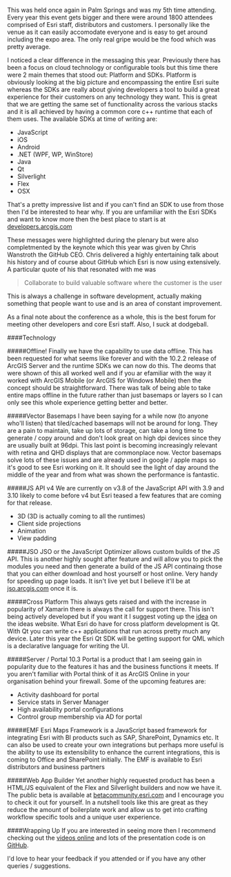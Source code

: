 ﻿This was held once again in Palm Springs and was my 5th time attending. Every year this event gets bigger and there were around 1800 attendees comprised of Esri staff, distributors and customers. I personally like the venue as it can easily accomodate everyone and is easy to get around including the expo area. The only real gripe would be the food which was pretty average.

I noticed a clear difference in the messaging this year. Previously there has been a focus on cloud technology or configurable tools but this time there were 2 main themes that stood out: Platform and SDKs. Platform is obviously looking at the big picture and encompassing the entire Esri suite whereas the SDKs are really about giving developers a tool to build a great experience for their customers on any technology they want. This is great that we are getting the same set of functionality across the various stacks and it is all achieved by having a common core c++ runtime that each of them uses. The available SDKs at time of writing are:

 - JavaScript
 - iOS
 - Android
 - .NET (WPF, WP, WinStore)
 - Java
 - Qt
 - Silverlight
 - Flex
 - OSX
 
That's a pretty impressive list and if you can't find an SDK to use from those then I'd be interested to hear why. If you are unfamiliar with the Esri SDKs and want to know more then the best place to start is at [developers.arcgis.com](https://developers.arcgis.com)

These messages were highlighted during the plenary but were also completmented by the keynote which this year was given by Chris Wanstroth the GitHub CEO. Chris delivered a highly entertaining talk about his history and of course about GitHub which Esri is now using extensively. A particular quote of his that resonated with me was
>Collaborate to build valuable software where the customer is the user

This is always a challenge in software development, actually making something that people want to use and is an area of constant improvement.

As a final note about the conference as a whole, this is the best forum for meeting other developers and core Esri staff. Also, I suck at dodgeball.

####Technology

#####Offline! 
Finally we have the capability to use data offline. This has been requested for what seems like forever and with the 10.2.2 release of ArcGIS Server and the runtime SDKs we can now do this. The deoms that were shown of this all worked well and if you ar efamiliar with the way it worked with ArcGIS Mobile (or ArcGIS for Windows Mobile) then the concept should be straightforward. There was talk of being able to take entire maps offline in the future rather than just basemaps or layers so I can only see this whole experience getting better and better. 

#####Vector Basemaps
I have been saying for a while now (to anyone who'll listen) that tiled/cached basemaps will not be around for long. They are a pain to maintain, take up lots of storage, can take a long time to generate / copy around and don't look great on high dpi devices since they are usually built at 96dpi. This last point is becoming increasingly relevant with retina and QHD displays that are commonplace now. Vector basemaps solve lots of these issues and are already used in google / apple maps so it's good to see Esri working on it. It should see the light of day around the middle of the year and from what was shown the performance is fantastic.

#####JS API v4
We are currently on v3.8 of the JavaScript API with 3.9 and 3.10 likely to come before v4 but Esri teased a few features that are coming for that release. 

 * 3D (3D is actually coming to all the runtimes)
 * Client side projections
 * Animation
 * View padding

#####JSO
JSO or the JavaScript Optimizer allows custom builds of the JS API. This is another highly sought after feature and will allow you to pick the modules you need and then generate a build of the JS API continaing those that you can either download and host yourself or host online. Very handy for speeding up page loads. It isn't live yet but I believe it'll be at [jso.arcgis.com](http://jso.arcgis.com) once it is.

#####Cross Platform
This always gets raised and with the increase in popularity of Xamarin there is always the call for support there. This isn't being actively developed but if you want it I suggest voting up the [idea](http://ideas.arcgis.com/apex/ideaSearchResults?s=xamarin&searchButton=search) on the ideas website. What Esri do have for cross platform development is Qt. With Qt you can write c++ applications that run across pretty much any device. Later this year the Esri Qt SDK will be getting support for QML which is a declarative language for writing the UI.

#####Server / Portal 10.3
Portal is a product that I am seeing gain in popularity due to the features it has and the business functions it meets. If you aren't familiar with Portal think of it as ArcGIS Online in your organisation behind your firewall. Some of the upcoming features are:

* Activity dashboard for portal
* Service stats in Server Manager
* High availability portal configurations
* Control group membership via AD for portal

#####EMF
Esri Maps Framework is a JavaScript based framework for integrating Esri with BI products such as SAP, SharePoint, Dynamics etc. It can also be used to create your own integrations but perhaps more useful is the ability to use its extensibility to enhance the current integrations, this is coming to Office and SharePoint initially. The EMF is available to Esri distributors and business partners

#####Web App Builder
Yet another highly requested product has been a HTML/JS equivalent of the Flex and Silverlight builders and now we have it. The public beta is available at [betacommunity.esri.com](http://betacommunity.esri.com/) and I encourage you to check it out for yourself. In a nutshell tools like this are great as they reduce the amount of boilerplate work and allow us to get into crafting workflow specific tools and a unique user experience.

####Wrapping Up
If you are interested in seeing more then I recommend checking out the [videos online](http://video.esri.com/series/166/2014-esri-international-developer-summit-plenary) and lots of the presentation code is on [GitHub](http://esri.github.io/). 

I'd love to hear your feedback if you attended or if you have any other queries / suggestions.